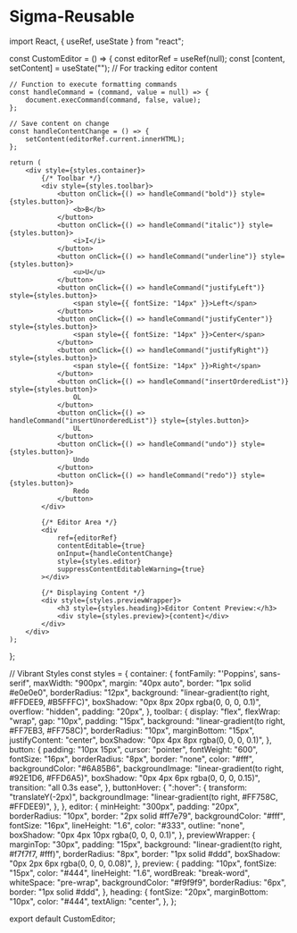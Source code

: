 # Sigma-Reusable

import React, { useRef, useState } from "react";

const CustomEditor = () => {
    const editorRef = useRef(null);
    const [content, setContent] = useState(""); // For tracking editor content

    // Function to execute formatting commands
    const handleCommand = (command, value = null) => {
        document.execCommand(command, false, value);
    };

    // Save content on change
    const handleContentChange = () => {
        setContent(editorRef.current.innerHTML);
    };

    return (
        <div style={styles.container}>
            {/* Toolbar */}
            <div style={styles.toolbar}>
                <button onClick={() => handleCommand("bold")} style={styles.button}>
                    <b>B</b>
                </button>
                <button onClick={() => handleCommand("italic")} style={styles.button}>
                    <i>I</i>
                </button>
                <button onClick={() => handleCommand("underline")} style={styles.button}>
                    <u>U</u>
                </button>
                <button onClick={() => handleCommand("justifyLeft")} style={styles.button}>
                    <span style={{ fontSize: "14px" }}>Left</span>
                </button>
                <button onClick={() => handleCommand("justifyCenter")} style={styles.button}>
                    <span style={{ fontSize: "14px" }}>Center</span>
                </button>
                <button onClick={() => handleCommand("justifyRight")} style={styles.button}>
                    <span style={{ fontSize: "14px" }}>Right</span>
                </button>
                <button onClick={() => handleCommand("insertOrderedList")} style={styles.button}>
                    OL
                </button>
                <button onClick={() => handleCommand("insertUnorderedList")} style={styles.button}>
                    UL
                </button>
                <button onClick={() => handleCommand("undo")} style={styles.button}>
                    Undo
                </button>
                <button onClick={() => handleCommand("redo")} style={styles.button}>
                    Redo
                </button>
            </div>

            {/* Editor Area */}
            <div
                ref={editorRef}
                contentEditable={true}
                onInput={handleContentChange}
                style={styles.editor}
                suppressContentEditableWarning={true}
            ></div>

            {/* Displaying Content */}
            <div style={styles.previewWrapper}>
                <h3 style={styles.heading}>Editor Content Preview:</h3>
                <div style={styles.preview}>{content}</div>
            </div>
        </div>
    );
};

// Vibrant Styles
const styles = {
    container: {
        fontFamily: "'Poppins', sans-serif",
        maxWidth: "900px",
        margin: "40px auto",
        border: "1px solid #e0e0e0",
        borderRadius: "12px",
        background: "linear-gradient(to right, #FFDEE9, #B5FFFC)",
        boxShadow: "0px 8px 20px rgba(0, 0, 0, 0.1)",
        overflow: "hidden",
        padding: "20px",
    },
    toolbar: {
        display: "flex",
        flexWrap: "wrap",
        gap: "10px",
        padding: "15px",
        background: "linear-gradient(to right, #FF7EB3, #FF758C)",
        borderRadius: "10px",
        marginBottom: "15px",
        justifyContent: "center",
        boxShadow: "0px 4px 8px rgba(0, 0, 0, 0.1)",
    },
    button: {
        padding: "10px 15px",
        cursor: "pointer",
        fontWeight: "600",
        fontSize: "16px",
        borderRadius: "8px",
        border: "none",
        color: "#fff",
        backgroundColor: "#6A85B6",
        backgroundImage: "linear-gradient(to right, #92E1D6, #FFD6A5)",
        boxShadow: "0px 4px 6px rgba(0, 0, 0, 0.15)",
        transition: "all 0.3s ease",
    },
    buttonHover: {
        ":hover": {
            transform: "translateY(-2px)",
            backgroundImage: "linear-gradient(to right, #FF758C, #FFDEE9)",
        },
    },
    editor: {
        minHeight: "300px",
        padding: "20px",
        borderRadius: "10px",
        border: "2px solid #ff7e79",
        backgroundColor: "#fff",
        fontSize: "16px",
        lineHeight: "1.6",
        color: "#333",
        outline: "none",
        boxShadow: "0px 4px 10px rgba(0, 0, 0, 0.1)",
    },
    previewWrapper: {
        marginTop: "30px",
        padding: "15px",
        background: "linear-gradient(to right, #f7f7f7, #fff)",
        borderRadius: "8px",
        border: "1px solid #ddd",
        boxShadow: "0px 2px 6px rgba(0, 0, 0, 0.08)",
    },
    preview: {
        padding: "10px",
        fontSize: "15px",
        color: "#444",
        lineHeight: "1.6",
        wordBreak: "break-word",
        whiteSpace: "pre-wrap",
        backgroundColor: "#f9f9f9",
        borderRadius: "6px",
        border: "1px solid #ddd",
    },
    heading: {
        fontSize: "20px",
        marginBottom: "10px",
        color: "#444",
        textAlign: "center",
    },
};

export default CustomEditor;
